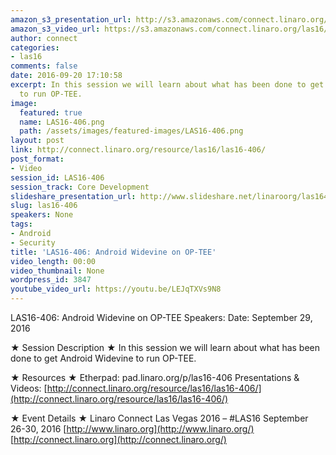 ```yaml
---
amazon_s3_presentation_url: http://s3.amazonaws.com/connect.linaro.org/las16/Presentations/Thursday/LAS16-406%20-%20Android%20Widevine%20on%20OP-TEE.pdf
amazon_s3_video_url: https://s3.amazonaws.com/connect.linaro.org/las16/Videos/Thursday/LAS16-406%20Android%20Widevine%20on%20OP-TEE.mp4
author: connect
categories:
- las16
comments: false
date: 2016-09-20 17:10:58
excerpt: In this session we will learn about what has been done to get Android Widevine
  to run OP-TEE.
image:
  featured: true
  name: LAS16-406.png
  path: /assets/images/featured-images/LAS16-406.png
layout: post
link: http://connect.linaro.org/resource/las16/las16-406/
post_format:
- Video
session_id: LAS16-406
session_track: Core Development
slideshare_presentation_url: http://www.slideshare.net/linaroorg/las16406-android-widevine-on-optee
slug: las16-406
speakers: None
tags:
- Android
- Security
title: 'LAS16-406: Android Widevine on OP-TEE'
video_length: 00:00
video_thumbnail: None
wordpress_id: 3847
youtube_video_url: https://youtu.be/LEJqTXVs9N8
---
```


LAS16-406: Android Widevine on OP-TEE
Speakers:
Date: September 29, 2016

★ Session Description ★
In this session we will learn about what has been done to get Android Widevine to run OP-TEE.

★ Resources ★
Etherpad: pad.linaro.org/p/las16-406
Presentations & Videos: [http://connect.linaro.org/resource/las16/las16-406/](http://connect.linaro.org/resource/las16/las16-406/)

★ Event Details ★
Linaro Connect Las Vegas 2016 – #LAS16
September 26-30, 2016
[http://www.linaro.org](http://www.linaro.org/)
[http://connect.linaro.org](http://connect.linaro.org/)